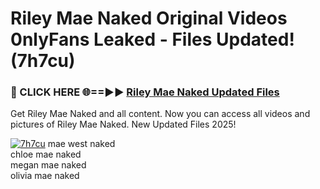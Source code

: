 # Riley Mae Naked Original Videos 0nlyFans Leaked - Files Updated! (7h7cu)

<h3>🔴 CLICK HERE 🌐==►► <a href="https://tinyurl.com/yckcrads" rel="nofollow">Riley Mae Naked Updated Files</a></h3>

Get Riley Mae Naked and all content. Now you can access all videos and pictures of Riley Mae Naked. New Updated Files 2025!

[![7h7cu](https://i.imgur.com/hpKpOFt.gif)](https://tinyurl.com/yckcrads)
mae west naked<br>
chloe mae naked<br>
megan mae naked<br>
olivia mae naked
